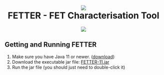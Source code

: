<h1 align="center"><img src="https://i.imgur.com/T76Fz4y.png"/><br/>FETTER - FET Characterisation Tool</h1>

<p align="center">
  <img src="https://i.imgur.com/vdnEdVg.png"/>
</p>

## Getting and Running FETTER

1. Make sure you have Java 11 or newer. ([download](https://adoptopenjdk.net/?variant=openjdk11&jvmVariant=hotspot))
2. Download the executable jar file: [FETTER-11.jar](https://github.com/OE-FET/FETTER/raw/master/FETTER-11.jar)
3. Run the jar file (you should just need to double-click it)
